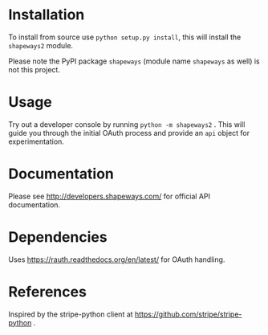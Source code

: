 Installation
=====
To install from source use `python setup.py install`, this will install the `shapeways2` module.

Please note the PyPI package `shapeways` (module name `shapeways` as well) is not this project.

Usage
=====
Try out a developer console by running `python -m shapeways2` .  This will guide you through the initial OAuth process and provide an `api` object for experimentation.

Documentation
=============
Please see http://developers.shapeways.com/ for official API documentation.

Dependencies
============
Uses https://rauth.readthedocs.org/en/latest/ for OAuth handling.

References
==========
Inspired by the stripe-python client at https://github.com/stripe/stripe-python .
